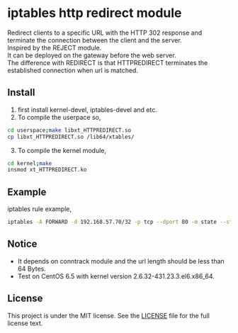 iptables http redirect module
=============================
Redirect clients to a specific URL with the HTTP 302 response and terminate the connection between the client and the server.  
Inspired by the REJECT module.  
It can be deployed on the gateway before the web server.  
The difference with REDIRECT is that HTTPREDIRECT terminates the established connection when url is matched.

## Install

1. first install kernel-devel, iptables-devel and etc.
2. To compile the userpace so,
```bash
cd userspace;make libxt_HTTPREDIRECT.so
cp libxt_HTTPREDIRECT.so /lib64/xtables/
```
3. To compile the kernel module,
```bash
cd kernel;make
insmod xt_HTTPREDIRECT.ko
```

## Example

iptables rule example,
```bash
iptables -A FORWARD -d 192.168.57.70/32 -p tcp --dport 80 -m state --state ESTABLISHED -m connbytes --connbytes 2:5 --connbytes-mode packets --connbytes-dir original -m string --string "HTTP/1." --algo kmp --from 40 --to 100 -j HTTPREDIRECT --httpredirect-url "http://www.abc.com"
```

## Notice

* It depends on conntrack module and the url length should be less than 64 Bytes.
* Test on CentOS 6.5 with kernel version 2.6.32-431.23.3.el6.x86_64.

## License

This project is under the MIT license. See the [LICENSE](LICENSE) file for the full license text.
